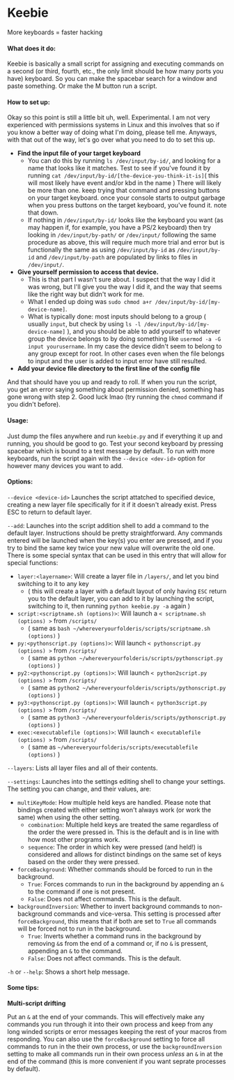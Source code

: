 # Keebie

More keyboards = faster hacking



#### What does it do:

Keebie is basically a small script for assigning and executing commands on a second (or third, fourth, etc., the only limit should be how many ports you have) keyboard. So you can make the spacebar search for a window and paste something. Or make the M button run a script.



#### How to set up:

Okay so this point is still a little bit uh, well. Experimental. I am not very experienced with permissions systems in Linux and this involves that so if you know a better way of doing what I'm doing, please tell me. Anyways, with that out of the way, let's go over what you need to do to set this up.

- **Find the input file of your target keyboard**
  - You can do this by running `ls /dev/input/by-id/`, and looking for a name that looks like it matches. Test to see if you've found it by running `cat /dev/input/by-id/[the-device-you-think-it-is]`( this will most likely have event and/or kbd in the name ) There will likely be more than one. keep trying that command and pressing buttons on your target keyboard. once your console starts to output garbage when you press buttons on the target keyboard, you've found it. note that down.
  - If nothing in `/dev/input/by-id/` looks like the keyboard you want (as may happen if, for example, you have a PS/2 keyboard) then try looking in `/dev/input/by-path/` or `/dev/input/` following the same procedure as above, this will require much more trial and error but is functionally the same as using `/dev/input/by-id` as `/dev/input/by-id` and `/dev/input/by-path` are populated by links to files in `/dev/input/`.
- **Give yourself permission to access that device.**
  - This is that part I wasn't sure about. I suspect that the way I did it was wrong, but I'll give you the way I did it, and the way that seems like the right way but didn't work for me.
  - What I ended up doing was `sudo chmod a+r /dev/input/by-id/[my-device-name]`.
  - What is typically done: most inputs should belong to a group ( usually `input`, but check by using `ls -l /dev/input/by-id/[my-device-name]` ), and you should be able to add yourself to whatever group the device belongs to by doing something like `usermod -a -G input yourusername`. In my case the device didn't seem to belong to any group except for root. In other cases even when the file belongs to input and the user is added to input error have still resulted.
- **Add your device file directory to the first line of the config file**

And that should have you up and ready to roll. If when you run the script, you get an error saying something about permission denied, something has gone wrong with step 2. Good luck lmao (try running the `chmod` command if you didn't before).



#### Usage:

Just dump the files anywhere and run `keebie.py` and if everything it up and running, you should be good to go. Test your second keyboard by pressing spacebar which is bound to a test message by default. To run with more keyboards, run the script again with the `--device <dev-id>` option for however many devices you want to add. 



#### Options:

`--device <device-id>` Launches the script attatched to specified device, creating a new layer file specifically for it if it doesn't already exist. Press ESC to return to default layer.

`--add`: Launches into the script addition shell to add a command to the default layer. Instructions should be pretty straightforward. Any commands entered will be launched when the key(s) you enter are pressed, and if you try to bind the same key twice your new value will overwrite the old one. There is some special syntax that can be used in this entry that will allow for special functions:

- `layer:<layername>`: Will create a layer file in  `/layers/`, and let you bind switching to it to any key
  - ( this will create a layer with a default layout of only having `ESC` return you to the default layer, you can add to it by launching the script, switching to it, then running `python keebie.py -a` again )
- `script:<scriptname.sh (options)>`: Will launch a `< scriptname.sh (options) >` from `/scripts/`
  - ( same as `bash ~/whereveryourfolderis/scripts/scriptname.sh (options)` )
- `py:<pythonscript.py (options)>`: Will launch `< pythonscript.py (options) >` from `/scripts/` 
  - ( same as `python ~/whereveryourfolderis/scripts/pythonscript.py (options)` )
- `py2:<pythonscript.py (options)>`: Will launch `< python2script.py (options) >` from `/scripts/` 
  - ( same as `python2 ~/whereveryourfolderis/scripts/pythonscript.py (options)` )
- `py3:<pythonscript.py (options)>`: Will launch `< python3script.py (options) >` from `/scripts/` 
  - ( same as `python3 ~/whereveryourfolderis/scripts/pythonscript.py (options)` )
- `exec:<executablefile (options)>`: Will launch `< executablefile (options) >` from `/scripts/` 
  - ( same as `~/whereveryourfolderis/scripts/executablefile (options)` )

`--layers`: Lists all layer files and all of their contents.

`--settings`: Launches into the settings editing shell to change your settings. The setting you can change, and their values, are:

- `multiKeyMode`: How multiple held keys are handled. Please note that bindings created with either setting won't always work (or work the same) when using the other setting.
  - `combination`: Multiple held keys are treated the same regardless of the order the were pressed in. This is the default and is in line with how most other programs work.
  - `sequence`: The order in which key were pressed (and held!) is considered and allows for distinct bindings on the same set of keys based on the order they were pressed.
- `forceBackground`: Whether commands should be forced to run in the background.
  - `True`: Forces commands to run in the background by appending an `&` to the command if one is not present.
  - `False`: Does not affect commands. This is the default.
- `backgroundInversion`: Whether to invert background commands to non-background commands and vice-versa. This setting is processed after `forceBackground`, this means that if both are set to `True` all commands will be forced not to run in the background.
  - `True`: Inverts whether a command runs in the background by removing `&`s from the end of a command or, if no `&` is pressent, appending an `&` to the command.
  - `False`: Does not affect commands. This is the default.

`-h` or `--help`: Shows a short help message.



#### Some tips:

**Multi-script drifting**

​Put an `&` at the end of your commands. This will effectively make any commands you run through it into their own process and keep from any long winded scripts or error messages keeping the rest of your macros from responding. You can also use the `forceBackground` setting to force all commands to run in the their own process, or use the `backgroundInversion` setting to make all commands run in their own process *unless* an `&` in at the end of the command (this is more convenient if you want seprate processes by default).
